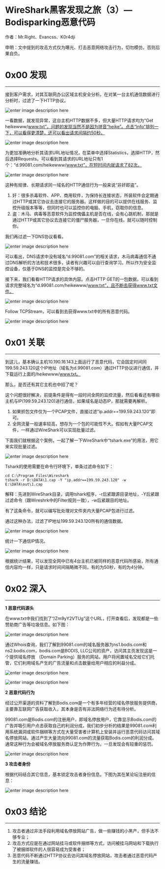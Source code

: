 # WireShark黑客发现之旅（3）—Bodisparking恶意代码

作者：Mr.Right、Evancss、K0r4dji

申明：文中提到的攻击方式仅为曝光、打击恶意网络攻击行为，切勿模仿，否则后果自负。

0x00 发现
=======

* * *

接到客户需求，对其互联网办公区域主机安全分析。在对某一台主机通信数据进行分析时，过滤了一下HTTP协议。

![enter image description here](http://drops.javaweb.org/uploads/images/1945f1a18dfefa1a773173471c53a9a8d6f91c05.jpg)

一看数据，就发现异常，这台主机HTTP数据不多，但大量HTTP请求均为“Get heikewww/www.txt”，问题的发现当然不是因为拼音“heike”。点击“Info”排列一下，可以看得更清楚，还可以看出请求间隔约50秒。

![enter image description here](http://drops.javaweb.org/uploads/images/445cac0be5c1792982171f4de8fe1d06df506c99.jpg)

为更加准确地分析其请求URL地址情况，在菜单中选择Statistics，选择HTTP，然后选择Requests。可以看到其请求的URL地址只有1个：“d.99081.com/heikewww/www.txt”，在短时间内就请求了82次。

![enter image description here](http://drops.javaweb.org/uploads/images/be9af5ae41e918623ef4eab7c7e4db4b6def0af2.jpg)

这种有规律、长期请求同一域名的HTTP通信行为一般来说“非奸即盗”。

1.  奸：很多杀毒软件、APP、商用软件，为保持长连接状态，所装软件会定期通过HTTP或其它协议去连接它的服务器。这样做的目的可以提供在线服务、监控升级版本等等，但同时也可以监控你的电脑、手机，窃取你的信息。
2.  盗：木马、病毒等恶意软件为监控傀儡主机是否在线，会有心跳机制，那就是通过HTTP或其它协议去连接它的僵尸服务器，一旦你在线，就可以随时控制你。

我们再过滤一下DNS协议看看。

![enter image description here](http://drops.javaweb.org/uploads/images/21c54282772e46df8710dd64bad5f03089b9f373.jpg)

可以看出，DNS请求中没有域名“d.99081.com”的相关请求，木马病毒通信不通过DNS解析的方法和技术很多，读者有兴趣可以自行查询学习。所以作为安全监控设备，仅基于DNS的监控是完全不够的。

接下来，我们看看HTTP请求的具体内容。点击HTTP GET的一包数据，可以看到请求完整域名为“d.99081.com/heikewww/www.txt”，且不断去获得www.txt文件。

![enter image description here](http://drops.javaweb.org/uploads/images/9d0c02553ac5eb663ca370dd330d4f0b7b420915.jpg)

Follow TCPStream，可以看到去获得www.txt中的所有恶意代码。

![enter image description here](http://drops.javaweb.org/uploads/images/34ddd5f28d27049ed730222a7723f18337c8f889.jpg)

0x01 关联
=======

* * *

到这儿，基本确认主机10.190.16.143上面运行了恶意代码，它会固定时间同199.59.243.120这个IP地址（域名为d.99081.com）通过HTTP协议进行通信，并下载运行上面的/heikewww/www.txt。

那么，是否还有其它主机也中招了呢？

这个问题很好解决，前提条件是得有一段时间全网的监控流量，然后看看还有哪些主机与IP(199.59.243.120)进行通信，如果域名是动态IP，那就需要再解析。

1.  如果抓包文件仅为一个PCAP文件，直接过滤“ip.addr==199.59.243.120”即可。
2.  全网流量一般速率较高，想存为一个包的可能性不大。假如有大量PCAP文件，一样通过WireShark可以实现批量过滤。

下面我们就根据这个案例，一起了解一下WireShark中“tshark.exe”的用法，用它来实现批量过滤。

![enter image description here](http://drops.javaweb.org/uploads/images/b6af081e69f63857799111f1f0d3c03b2b71ec05.jpg)

Tshark的使用需要在命令行环境下，单条过滤命令如下：

```
cd C:\Program Files\Wireshark
tshark -r D:\DATA\1.cap -Y "ip.addr==199.59.243.120" -w E:\DATA\out\1.cap

```

解释：先进到WireShark目录，调用tshark程序，-r后紧跟源目录地址，-Y后紧跟过滤命令（跟Wireshrk中的Filter规则一致），-w后紧跟目的地址。

有了这条命令，就可以编写批处理对文件夹内大量PCAP包进行过滤。

通过这种办法，过滤了IP地址199.59.243.120所有的通信数据。

![enter image description here](http://drops.javaweb.org/uploads/images/2460d46d49d2fb2df99c0824a89bd5d27423704d.jpg)

统计一下通信IP情况。

![enter image description here](http://drops.javaweb.org/uploads/images/230c050f3afaf007143671c80d44338ba2f08f1c.jpg)

根据统计结果，可以发现全网中已有4台主机已被同样的恶意代码所感染，所有通信内容均一样，只是请求时间间隔略微不同，有的为50秒，有的为4分钟。

0x02 深入
=======

* * *

**1 恶意代码源头**

在www.txt中我们找到了“/Zm9yY2VTUg”这个URL，打开查看后，发现都是一些赞助商广告等垃圾信息。如下图：

![enter image description here](http://drops.javaweb.org/uploads/images/e78d783e82ab6b5c78f89d132d259f1ffd9129e9.jpg)

通过Whois查询，我们了解到99081.com的域名服务器为ns1.bodis.com和ns2.bodis.com，bodis.com是BODIS, LLC公司的资产，访问其主页发现这是一个提供域名停放 （Domain Parking）服务的网站，用户将闲置域名交给它们托管，它们利用域名产生的广告流量和点击数量给用户相应的利益分成。

![enter image description here](http://drops.javaweb.org/uploads/images/650a7b7d80f66880a5d1125b7e7c2d453d60faef.jpg)

![enter image description here](http://drops.javaweb.org/uploads/images/735fe5631840b5eb0dd1dc513041fdcc60ae6d56.jpg)

**2 恶意代码行为**

经过公开渠道的资料了解到Bodis.com是一个有多年经营的域名停放服务提供商，主要靠互联网广告获取收入，其本身是否有非法网络行为还有待分析。

99081.com是Bodis.com的注册用户，即域名停放用户，它靠显示Bodis.com的广告并吸引用户点击获取自己的利润分成，我们初步分析的结果是99081.com利用系统漏洞或软件捆绑等方式在大量受害者计算机上安装并运行恶意代码访问其域名停放网站，通过产生大量流向99081.com的流量获取Bodis.com的利润分成。通常这种行为会被域名停放服务商认定为作弊行为，一旦发现会有较重的惩罚。

![enter image description here](http://drops.javaweb.org/uploads/images/764ec851235f798843d8006bbf794267619f3288.jpg)

**3 攻击者身份**

根据代码结合其它信息，基本锁定攻击者身份信息。下图为其在某论坛注册的信息：

![enter image description here](http://drops.javaweb.org/uploads/images/bd089a72c32b44247d5d83bde58374aed2945b24.jpg)

0x03 结论
=======

* * *

1.  攻击者通过非法手段利用域名停放网站广告，做一些赚钱的小黑产，但手法不够专业；
2.  攻击方式应是在通过网站挂马或软件捆绑等方式，访问被挂马网站和下载执行了被捆绑软件的人很容易成为受害者；
3.  恶意代码不断通过HTTP协议去访问其域名停放网站，攻击者通过恶意代码产生的流量赚钱。